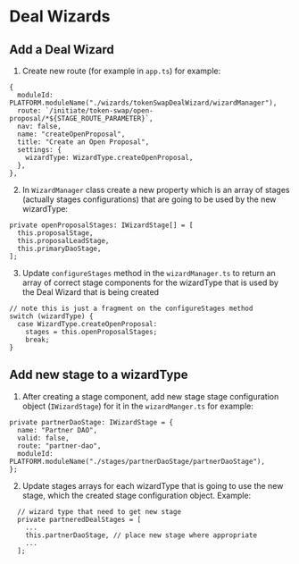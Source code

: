 # Deal Wizards

## Add a Deal Wizard

1. Create new route (for example in `app.ts`) for example:

  ```
  {
    moduleId: PLATFORM.moduleName("./wizards/tokenSwapDealWizard/wizardManager"),
    route: `/initiate/token-swap/open-proposal/*${STAGE_ROUTE_PARAMETER}`,
    nav: false,
    name: "createOpenProposal",
    title: "Create an Open Proposal",
    settings: {
      wizardType: WizardType.createOpenProposal,
    },
  },
  ```

2. In `WizardManager` class create a new property which is an array of stages (actually stages configurations) that are
   going to be used by the new wizardType:

  ```
  private openProposalStages: IWizardStage[] = [
    this.proposalStage,
    this.proposalLeadStage,
    this.primaryDaoStage,
  ];
  ```

3. Update `configureStages` method in the `wizardManager.ts` to return an array of correct stage components for the
   wizardType that is used by the Deal Wizard that is being created

  ```
  // note this is just a fragment on the configureStages method
  switch (wizardType) {
    case WizardType.createOpenProposal:
      stages = this.openProposalStages;
      break;
  }
  ```

## Add new stage to a wizardType

1. After creating a stage component, add new stage stage configuration object (`IWizardStage`) for it in
   the `wizardManger.ts` for example:

  ```
  private partnerDaoStage: IWizardStage = {
    name: "Partner DAO",
    valid: false,
    route: "partner-dao",
    moduleId: PLATFORM.moduleName("./stages/partnerDaoStage/partnerDaoStage"),
  };
  ```

2. Update stages arrays for each wizardType that is going to use the new stage, which the created stage configuration
   object. Example:

```
  // wizard type that need to get new stage
  private partneredDealStages = [
    ... 
    this.partnerDaoStage, // place new stage where appropriate
    ...
  ];
```
